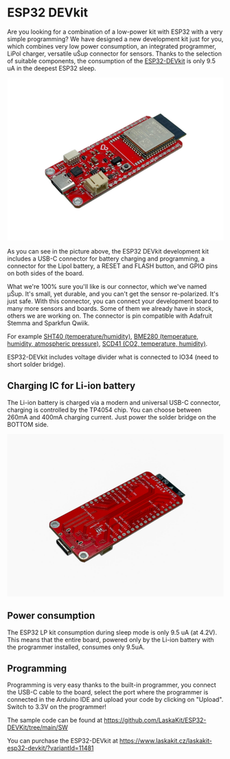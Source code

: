 # ESP32 DEVkit
Are you looking for a combination of a low-power kit with ESP32 with a very simple programming? We have designed a new development kit just for you, which combines very low power consumption, an integrated programmer, LiPol charger, versatile uŠup connector for sensors. Thanks to the selection of suitable components, the consumption of the [ESP32-DEVkit](https://www.laskakit.cz/laskakit-esp32-devkit/?variantId=11481) is only 9.5 uA in the deepest ESP32 sleep.

![ESP32-DEVkit](https://github.com/LaskaKit/ESP32-DEVKit/blob/main/img/3.jpg)

As you can see in the picture above, the ESP32 DEVkit development kit includes a USB-C connector for battery charging and programming, a connector for the Lipol battery, a RESET and FLASH button, and GPIO pins on both sides of the board. 

What we're 100% sure you'll like is our connector, which we've named μŠup. It's small, yet durable, and you can't get the sensor re-polarized. It's just safe. With this connector, you can connect your development board to many more sensors and boards. Some of them we already have in stock, others we are working on. The connector is pin compatible with Adafruit Stemma and Sparkfun Qwiik.

For example [SHT40 (temperature/humidity)](https://www.laskakit.cz/laskakit-sht40-senzor-teploty-a-vlhkosti-vzduchu/), [BME280 (temperature, humidity, atmospheric pressure)](https://www.laskakit.cz/arduino-senzor-tlaku--teploty-a-vlhkosti-bme280/), [SCD41 (CO2, temperature, humidity)](https://www.laskakit.cz/laskakit-scd41-senzor-co2--teploty-a-vlhkosti-vzduchu/).

ESP32-DEVkit includes voltage divider what is connected to IO34 (need to short solder bridge).

## Charging IC for Li-ion battery
The Li-ion battery is charged via a modern and universal USB-C connector, charging is controlled by the TP4054 chip. 
You can choose between 260mA and 400mA charging current. Just power the solder bridge on the BOTTOM side. 

![ESP32-DEVkit](https://github.com/LaskaKit/ESP32-DEVKit/blob/main/img/1.jpg)

## Power consumption
The ESP32 LP kit consumption during sleep mode is only 9.5 uA (at 4.2V). This means that the entire board, powered only by the Li-ion battery with the programmer installed, consumes only 9.5uA. 

## Programming
Programming is very easy thanks to the built-in programmer, you connect the USB-C cable to the board, select the port where the programmer is connected in the Arduino IDE and upload your code by clicking on "Upload". Switch to 3.3V on the programmer!

The sample code can be found at https://github.com/LaskaKit/ESP32-DEVKit/tree/main/SW

You can purchase the ESP32-DEVkit at https://www.laskakit.cz/laskakit-esp32-devkit/?variantId=11481

